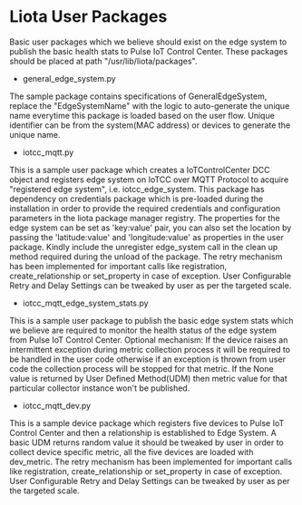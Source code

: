 # Liota User Packages

Basic user packages which we believe should exist on the edge system to publish the basic health stats to Pulse IoT Control Center.
These packages should be placed at path "/usr/lib/liota/packages".

* general_edge_system.py

The sample package contains specifications of GeneralEdgeSystem, replace the "EdgeSystemName" with the logic to auto-generate the unique name everytime this package
is loaded based on the user flow. Unique identifier can be from the system(MAC address) or devices to generate the unique name.

* iotcc_mqtt.py

This is a sample user package which creates a IoTControlCenter DCC object and registers edge system on
IoTCC over MQTT Protocol to acquire "registered edge system", i.e. iotcc_edge_system. This package has dependency on credentials package
which is pre-loaded during the installation in order to provide the required credentials and configuration parameters in the liota package manager registry.
The properties for the edge system can be set as 'key:value' pair, you can also set the location by passing the
'latitude:value' and 'longitude:value' as properties in the user package.
Kindly include the unregister edge_system call in the clean up method required during the unload of the package. The retry mechanism has been implemented for important
calls like registration, create_relationship or set_property in case of exception. User Configurable Retry and Delay Settings can be tweaked by user as per the targeted scale.

* iotcc_mqtt_edge_system_stats.py

This is a sample user package to publish the basic edge system stats which we believe are required to
monitor the health status of the edge system from Pulse IoT Control Center.
Optional mechanism: If the device raises an intermittent exception during metric collection process it will be required to be handled in the user code
otherwise if an exception is thrown from user code the collection process will be stopped for that metric.
If the None value is returned by User Defined Method(UDM) then metric value for that particular collector instance won't be published.

* iotcc_mqtt_dev.py

This is a sample device package which registers five devices to Pulse IoT Control Center and then a relationship is established to Edge System.
A basic UDM returns random value it should be tweaked by user in order to collect device specific metric, all the five devices are loaded with dev_metric.
The retry mechanism has been implemented for important calls like registration, create_relationship or set_property in case of exception.
User Configurable Retry and Delay Settings can be tweaked by user as per the targeted scale.
